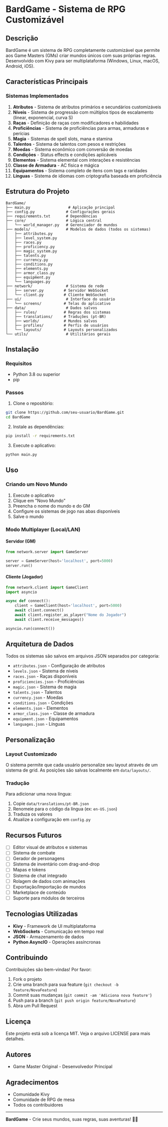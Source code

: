 # BardGame - Sistema de RPG Customizável

## Descrição

BardGame é um sistema de RPG completamente customizável que permite aos Game Masters (GMs) criar mundos únicos com suas próprias regras. Desenvolvido com Kivy para ser multiplataforma (Windows, Linux, macOS, Android, iOS).

## Características Principais

### Sistemas Implementados

1. **Atributos** - Sistema de atributos primários e secundários customizáveis
2. **Níveis** - Sistema de progressão com múltiplos tipos de escalamento (linear, exponencial, curva S)
3. **Raças** - Definição de raças com modificadores e habilidades
4. **Proficiências** - Sistema de proficiências para armas, armaduras e perícias
5. **Magia** - Sistemas de spell slots, mana e stamina
6. **Talentos** - Sistema de talentos com pesos e restrições
7. **Moedas** - Sistema econômico com conversão de moedas
8. **Condições** - Status effects e condições aplicáveis
9. **Elementos** - Sistema elemental com interações e resistências
10. **Classe de Armadura** - AC física e mágica
11. **Equipamentos** - Sistema completo de itens com tags e raridades
12. **Línguas** - Sistema de idiomas com criptografia baseada em proficiência

## Estrutura do Projeto

```
BardGame/
├── main.py                 # Aplicação principal
├── config.py              # Configurações gerais
├── requirements.txt       # Dependências
├── core/                  # Lógica central
│   └── world_manager.py   # Gerenciador de mundos
├── models/                # Modelos de dados (todos os sistemas)
│   ├── attributes.py
│   ├── level_system.py
│   ├── races.py
│   ├── proficiency.py
│   ├── magic_system.py
│   ├── talents.py
│   ├── currency.py
│   ├── conditions.py
│   ├── elements.py
│   ├── armor_class.py
│   ├── equipment.py
│   └── languages.py
├── network/               # Sistema de rede
│   ├── server.py         # Servidor WebSocket
│   └── client.py         # Cliente WebSocket
├── ui/                    # Interface do usuário
│   └── screens/          # Telas do aplicativo
├── data/                  # Dados salvos
│   ├── rules/            # Regras dos sistemas
│   ├── translations/     # Traduções (pt-BR)
│   ├── worlds/           # Mundos salvos
│   ├── profiles/         # Perfis de usuários
│   └── layouts/          # Layouts personalizados
└── utils/                 # Utilitários gerais
```

## Instalação

### Requisitos

- Python 3.8 ou superior
- pip

### Passos

1. Clone o repositório:
```bash
git clone https://github.com/seu-usuario/BardGame.git
cd BardGame
```

2. Instale as dependências:
```bash
pip install -r requirements.txt
```

3. Execute o aplicativo:
```bash
python main.py
```

## Uso

### Criando um Novo Mundo

1. Execute o aplicativo
2. Clique em "Novo Mundo"
3. Preencha o nome do mundo e do GM
4. Configure os sistemas de jogo nas abas disponíveis
5. Salve o mundo

### Modo Multiplayer (Local/LAN)

#### Servidor (GM)

```python
from network.server import GameServer

server = GameServer(host='localhost', port=5000)
server.run()
```

#### Cliente (Jogador)

```python
from network.client import GameClient
import asyncio

async def connect():
    client = GameClient(host='localhost', port=5000)
    await client.connect()
    await client.register_as_player("Nome do Jogador")
    await client.receive_messages()

asyncio.run(connect())
```

## Arquitetura de Dados

Todos os sistemas são salvos em arquivos JSON separados por categoria:

- `attributes.json` - Configuração de atributos
- `levels.json` - Sistema de níveis
- `races.json` - Raças disponíveis
- `proficiencies.json` - Proficiências
- `magic.json` - Sistema de magia
- `talents.json` - Talentos
- `currency.json` - Moedas
- `conditions.json` - Condições
- `elements.json` - Elementos
- `armor_class.json` - Classe de armadura
- `equipment.json` - Equipamentos
- `languages.json` - Línguas

## Personalização

### Layout Customizado

O sistema permite que cada usuário personalize seu layout através de um sistema de grid. As posições são salvas localmente em `data/layouts/`.

### Tradução

Para adicionar uma nova língua:

1. Copie `data/translations/pt-BR.json`
2. Renomeie para o código da língua (ex: `en-US.json`)
3. Traduza os valores
4. Atualize a configuração em `config.py`

## Recursos Futuros

- [ ] Editor visual de atributos e sistemas
- [ ] Sistema de combate
- [ ] Gerador de personagens
- [ ] Sistema de inventário com drag-and-drop
- [ ] Mapas e tokens
- [ ] Sistema de chat integrado
- [ ] Rolagem de dados com animações
- [ ] Exportação/Importação de mundos
- [ ] Marketplace de conteúdo
- [ ] Suporte para módulos de terceiros

## Tecnologias Utilizadas

- **Kivy** - Framework de UI multiplataforma
- **WebSockets** - Comunicação em tempo real
- **JSON** - Armazenamento de dados
- **Python AsyncIO** - Operações assíncronas

## Contribuindo

Contribuições são bem-vindas! Por favor:

1. Fork o projeto
2. Crie uma branch para sua feature (`git checkout -b feature/NovaFeature`)
3. Commit suas mudanças (`git commit -am 'Adiciona nova feature'`)
4. Push para a branch (`git push origin feature/NovaFeature`)
5. Abra um Pull Request

## Licença

Este projeto está sob a licença MIT. Veja o arquivo LICENSE para mais detalhes.

## Autores

- Game Master Original - Desenvolvedor Principal

## Agradecimentos

- Comunidade Kivy
- Comunidade de RPG de mesa
- Todos os contribuidores

---

**BardGame** - Crie seus mundos, suas regras, suas aventuras! 🎲✨
